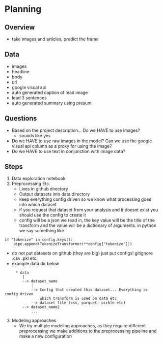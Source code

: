 # Planning

## Overview
* take images and articles, predict the frame

## Data
* images
* headline
* body
* url
* google visual api
* auto generated caption of lead image
* lead 3 sentences
* auto generated summary using presum

## Questions
* Based on the project description... Do we HAVE to use images?
  * sounds like yes
* Do we HAVE to use raw images in the model? Can we use the google visual 
    api column as a proxy for using the image?
* Do we HAVE to use text in conjunction with image data?

## Steps
1. Data exploration notebook
2. Preprocessing Etc.
   * Lives in github directory
   * Output datasets into data directory 
   * keep everything config driven so we know what processing goes into which dataset
   * if you request that dataset from your analysis and it doesnt exist you should use
     the config to create it 
   * config will be a json we read in, the key value will be the 
     title of the transform and the value will be a dictionary of arguments. 
     in python we say something like
```angular2html
if "tokenize" in config.keys():
    pipe.append(TokenizeTransformer(**config["tokenize"]))
```
   * do not put datasets on github (they are big) just put configs! gitignore .csv .pkl etc.
   * example data dir below
```angular2html
     * data
        |
        --> dataset_name
            |
            --> Config that created this dataset... Everything is config driven
                which transform is used on data etc
            --> dataset file (csv, parquet, pickle etc)
        --> dataset_name2
            ...
```
3. Modeling approaches
   * We try multiple modeling approaches, as they require different preprocessing we make additions to the 
     preprocessing pipeline and make a new configuration 












